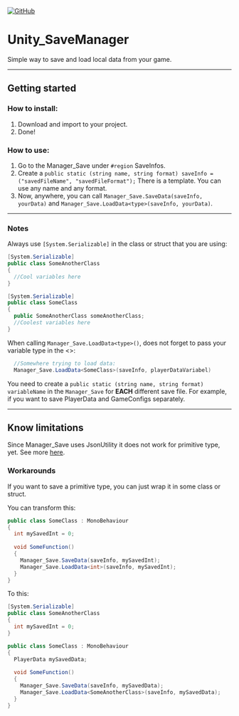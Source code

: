 [![GitHub](https://img.shields.io/github/license/devrafael-source/Unity_SaveManager)](https://github.com/devrafael-source/Unity_SaveManager/blob/master/LICENSE)
# Unity_SaveManager
Simple way to save and load local data from your game.

___
## Getting started
### How to install:
1. Download and import to your project.
2. Done!

### How to use:
1. Go to the Manager_Save under `#region` SaveInfos.
2. Create a `public static (string name, string format) saveInfo = ("savedFileName", "savedFileFormat");` 
There is a template. You can use any name and any format.
3. Now, anywhere, you can call ```Manager_Save.SaveData(saveInfo, yourData)``` and ```Manager_Save.LoadData<type>(saveInfo, yourData)```.

___
### Notes  
Always use `[System.Serializable]` in the class or struct that you are using:
```C#
[System.Serializable]
public class SomeAnotherClass
{
  //Cool variables here
}

[System.Serializable]
public class SomeClass
{
  public SomeAnotherClass someAnotherClass;
  //Coolest variables here
}
```
When calling ```Manager_Save.LoadData<type>()```, does not forget to pass your variable type in the <>:
```C#  
  //Somewhere trying to load data:
  Manager_Save.LoadData<SomeClass>(saveInfo, playerDataVariabel)
  ```
  
You need to create a `public static (string name, string format) variableName` in the `Manager_Save` for **EACH** different save file. For example, if you want to save PlayerData and GameConfigs separately.
___
## Know limitations
Since Manager_Save uses JsonUtility it does not work for primitive type, yet. See more [here](https://docs.unity3d.com/ScriptReference/JsonUtility.ToJson.html).  

### Workarounds

If you want to save a primitive type, you can just wrap it in some class or struct.

You can transform this:

```C#
public class SomeClass : MonoBehaviour
{
  int mySavedInt = 0;
  
  void SomeFunction()
  {
    Manager_Save.SaveData(saveInfo, mySavedInt);
    Manager_Save.LoadData<int>(saveInfo, mySavedInt);
  }
}
```
To this:
```C#
[System.Serializable]
public class SomeAnotherClass
{
  int mySavedInt = 0;
}

public class SomeClass : MonoBehaviour
{
  PlayerData mySavedData;
  
  void SomeFunction()
  {
    Manager_Save.SaveData(saveInfo, mySavedData);
    Manager_Save.LoadData<SomeAnotherClass>(saveInfo, mySavedData);
  }
}
```
